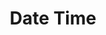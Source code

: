---
layout: archive
title: "Date Time"
category: bs
permalink: /docs/sprest-bs/modules/_components_datetime_d_.html
---